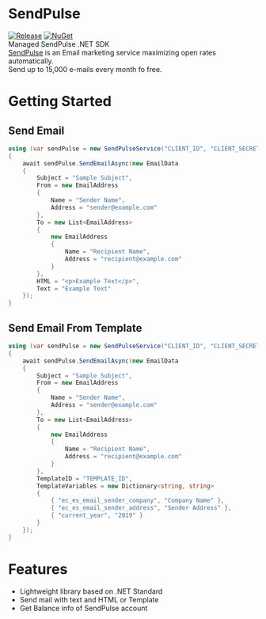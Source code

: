 # SendPulse
[![Release](https://img.shields.io/badge/Release-v1.0.0-brightgreen.svg)](https://github.com/iodes/SendPulse/releases)
[![NuGet](https://img.shields.io/badge/NuGet-v1.0.0-blue.svg)](https://www.nuget.org/packages/SendPulse.SDK/)  
Managed SendPulse .NET SDK  
[SendPulse](https://sendpulse.com) is an Email marketing service maximizing open rates automatically.  
Send up to 15,000 e-mails every month fo free.

# Getting Started
## Send Email
```csharp
using (var sendPulse = new SendPulseService("CLIENT_ID", "CLIENT_SECRET"))
{
    await sendPulse.SendEmailAsync(new EmailData
    {
        Subject = "Sample Subject",
        From = new EmailAddress
        {
            Name = "Sender Name",
            Address = "sender@example.com"
        },
        To = new List<EmailAddress>
        {
            new EmailAddress
            {
                Name = "Recipient Name",
                Address = "recipient@example.com"
            }
        },
        HTML = "<p>Example Text</p>",
        Text = "Example Text"
    });
}
```

## Send Email From Template
```csharp
using (var sendPulse = new SendPulseService("CLIENT_ID", "CLIENT_SECRET"))
{
    await sendPulse.SendEmailAsync(new EmailData
    {
        Subject = "Sample Subject",
        From = new EmailAddress
        {
            Name = "Sender Name",
            Address = "sender@example.com"
        },
        To = new List<EmailAddress>
        {
            new EmailAddress
            {
                Name = "Recipient Name",
                Address = "recipient@example.com"
            }
        },
        TemplateID = "TEMPLATE_ID",
        TemplateVariables = new Dictionary<string, string>
        {
            { "ec_es_email_sender_company", "Company Name" },
            { "ec_es_email_sender_address", "Sender Address" },
            { "current_year", "2019" }
        }
    });
}
```

# Features
* Lightweight library based on .NET Standard
* Send mail with text and HTML or Template
* Get Balance info of SendPulse account
